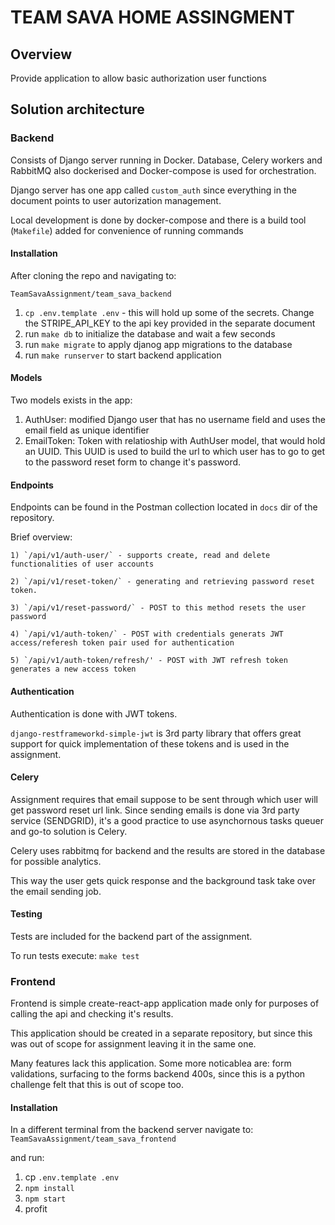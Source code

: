 # TEAM SAVA HOME ASSINGMENT

## Overview

Provide application to allow basic authorization user functions

## Solution architecture

### Backend

Consists of Django server running in Docker. Database, Celery workers and RabbitMQ also dockerised and Docker-compose is used for orchestration.

Django server has one app called `custom_auth` since everything in the document points to user autorization management.

Local development is done by docker-compose and there is a build tool (`Makefile`) added for convenience of running commands

#### Installation

After cloning the repo and navigating to:

`TeamSavaAssignment/team_sava_backend`

1. `cp .env.template .env` - this will hold up some of the secrets. Change the STRIPE_API_KEY to the api key provided in the separate document
2. run `make db` to initialize the database and wait a few seconds
3. run `make migrate` to apply djanog app migrations to the database
4. run `make runserver` to start backend application

#### Models

Two models exists in the app:

1. AuthUser: modified Django user that has no username field and uses the email field as unique identifier
2. EmailToken: Token with relatioship with AuthUser model, that would hold an UUID. This UUID is used to build the url to which user has to go to get to the password reset form to change it's password.

#### Endpoints

Endpoints can be found in the Postman collection located in `docs` dir of the repository.

Brief overview:

    1) `/api/v1/auth-user/` - supports create, read and delete functionalities of user accounts

    2) `/api/v1/reset-token/` - generating and retrieving password reset token.

    3) `/api/v1/reset-password/` - POST to this method resets the user password

    4) `/api/v1/auth-token/` - POST with credentials generats JWT access/referesh token pair used for authentication

    5) `/api/v1/auth-token/refresh/' - POST with JWT refresh token generates a new access token

#### Authentication

Authentication is done with JWT tokens.

`django-restframeworkd-simple-jwt` is 3rd party library that offers great support for quick implementation of these tokens and is used in the assignment.

#### Celery

Assignment requires that email suppose to be sent through which user will get password reset url link. Since sending emails is done via 3rd party service (SENDGRID), it's a good practice to use asynchornous tasks queuer and go-to solution is Celery.

Celery uses rabbitmq for backend and the results are stored in the database for possible analytics.

This way the user gets quick response and the background task take over the email sending job.

#### Testing

Tests are included for the backend part of the assignment.

To run tests execute:
`make test`

### Frontend

Frontend is simple create-react-app application made only for purposes of calling the api and checking it's results.

This application should be created in a separate repository, but since this was out of scope for assignment leaving it in the same one.

Many features lack this application. Some more noticablea are: form validations, surfacing to the forms backend 400s, since this is a python challenge felt that this is out of scope too.

#### Installation

In a different terminal from the backend server navigate to:
`TeamSavaAssignment/team_sava_frontend`

and run:

1. cp `.env.template .env`
2. `npm install`
3. `npm start`
4. profit
